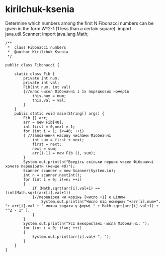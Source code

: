 # kirilchuk-ksenia
Determine which numbers among the first N Fibonacci numbers can be given in the form W^2-1 (1 less than a certain square).
import java.util.Scanner;
import java.lang.Math;

    /**
     *  class Fibonacci numbers
     *  @author Kirilchuk Ksenia
     */

    public class Fibonacci {

        static class Fib {
            private int num;
            private int val;
            Fib(int num, int val)
            {//клас чисел Фібоначчі і їх порядкових номерів
                this.num = num;
                this.val = val;
            }
        }
        public static void main(String[] args) {
            Fib [] arr;
            arr = new Fib[40];
            int first = 0,next = 1;
            for (int i = 1; i<=40; ++i)
            { //заповнення масиву числами Фіобначчі
                int sum = first + next;
                first = next;
                next = sum;
                arr[i-1] = new Fib (i, sum);
            }
            System.out.println("Введіть скільки перших чисел Фібоначчі хочете перевірити (менше 40)");
            Scanner scanner = new Scanner(System.in);
            int n = scanner.nextInt();
            for (int i = 0; i!=n; ++i)
            {
                if (Math.sqrt(arr[i].val+1) == (int)Math.sqrt(arr[i].val+1))
                {//перевірка чи корінь [число +1] є цілим
                    System.out.println("Число під номером "+arr[i].num+". "+ arr[i].val + " можна задати у формі " + Math.sqrt(arr[i].val+1) + "^2 - 1" );
                }
            }
            System.out.println("Усі використані числа Фібоначчі: ");
            for (int i = 0; i!=n; ++i)
            {
                System.out.print(arr[i].val+ ", ");
            }
        }
    }
